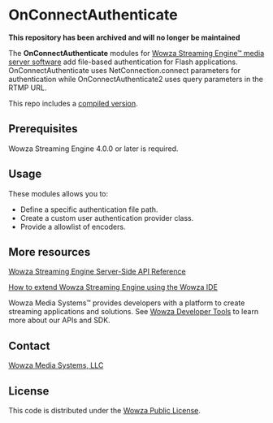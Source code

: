 # OnConnectAuthenticate

**This repository has been archived and will no longer be maintained**

The **OnConnectAuthenticate** modules for [Wowza Streaming Engine™ media server software](https://www.wowza.com/products/streaming-engine) add file-based authentication for Flash applications. OnConnectAuthenticate uses NetConnection.connect parameters for authentication while OnConnectAuthenticate2 uses query parameters in the RTMP URL.

This repo includes a [compiled version](/lib/wse-plugin-onconnectauthenticate.jar).

## Prerequisites
Wowza Streaming Engine 4.0.0 or later is required.

## Usage
These modules allows you to:

* Define a specific authentication file path.
* Create a custom user authentication provider class.
* Provide a allowlist of encoders.

## More resources
[Wowza Streaming Engine Server-Side API Reference](https://www.wowza.com/resources/serverapi/)

[How to extend Wowza Streaming Engine using the Wowza IDE](https://www.wowza.com/docs/how-to-extend-wowza-streaming-engine-using-the-wowza-ide)

Wowza Media Systems™ provides developers with a platform to create streaming applications and solutions. See [Wowza Developer Tools](https://www.wowza.com/developers) to learn more about our APIs and SDK.

## Contact
[Wowza Media Systems, LLC](https://www.wowza.com/contact)

## License
This code is distributed under the [Wowza Public License](/LICENSE.txt).
